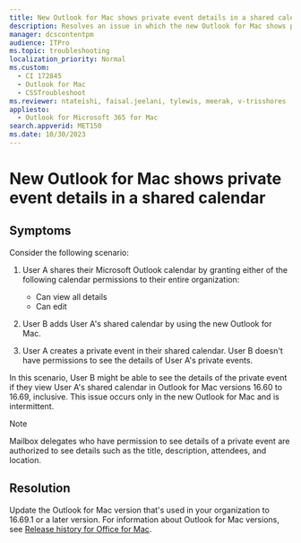 ```yaml
---
title: New Outlook for Mac shows private event details in a shared calendar
description: Resolves an issue in which the new Outlook for Mac shows private event details in a shared calendar.
manager: dcscontentpm
audience: ITPro
ms.topic: troubleshooting
localization_priority: Normal
ms.custom: 
  - CI 172845
  - Outlook for Mac
  - CSSTroubleshoot
ms.reviewer: ntateishi, faisal.jeelani, tylewis, meerak, v-trisshores
appliesto: 
  - Outlook for Microsoft 365 for Mac
search.appverid: MET150
ms.date: 10/30/2023
---
```


# New Outlook for Mac shows private event details in a shared calendar

## Symptoms

Consider the following scenario:

1. User A shares their Microsoft Outlook calendar by granting either of the following calendar permissions to their entire organization:

   - Can view all details
   - Can edit

2. User B adds User A's shared calendar by using the new Outlook for Mac.

3. User A creates a private event in their shared calendar. User B doesn't have permissions to see the details of User A's private events.

In this scenario, User B might be able to see the details of the private event if they view User A's shared calendar in Outlook for Mac versions 16.60 to 16.69, inclusive. This issue occurs only in the new Outlook for Mac and is intermittent.

> [!NOTE]
> Mailbox delegates who have permission to see details of a private event are authorized to see details such as the title, description, attendees, and location.

## Resolution

Update the Outlook for Mac version that's used in your organization to 16.69.1 or a later version. For information about Outlook for Mac versions, see [Release history for Office for Mac](/officeupdates/update-history-office-for-mac#release-history-for-office-for-mac).
